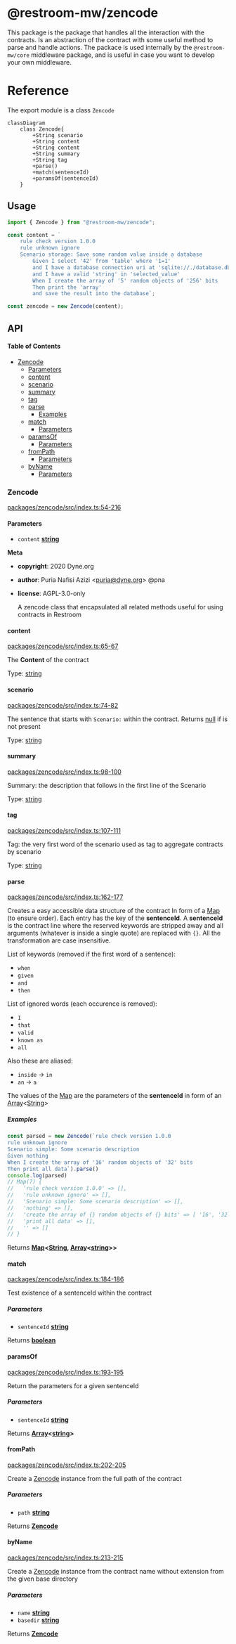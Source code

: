 # @restroom-mw/zencode

This package is the package that handles all the interaction with the contracts.
Is an abstraction of the contract with some useful method to parse and handle actions.
The packace is used internally by the `@restroom-mw/core` middleware package, and is
useful in case you want to develop your own middleware.

# Reference

The export module is a class `Zencode`

```mermaid
classDiagram
    class Zencode{
        +String scenario
        +String content
        +String content
        +String summary
        +String tag
        +parse()
        +match(sentenceId)
        +paramsOf(sentenceId)
    }
```

## Usage

```js
import { Zencode } from "@restroom-mw/zencode";

const content = `
    rule check version 1.0.0
    rule unknown ignore
    Scenario storage: Save some random value inside a database
        Given I select '42' from 'table' where '1=1'
        and I have a database connection uri at 'sqlite://./database.db'
        and I have a valid 'string' in 'selected_value'
        When I create the array of '5' random objects of '256' bits
        Then print the 'array'
        and save the result into the database`;

const zencode = new Zencode(content);
```

## API

<!-- Generated by documentation.js. Update this documentation by updating the source code. -->

#### Table of Contents

*   [Zencode](#zencode)
    *   [Parameters](#parameters)
    *   [content](#content)
    *   [scenario](#scenario)
    *   [summary](#summary)
    *   [tag](#tag)
    *   [parse](#parse)
        *   [Examples](#examples)
    *   [match](#match)
        *   [Parameters](#parameters-1)
    *   [paramsOf](#paramsof)
        *   [Parameters](#parameters-2)
    *   [fromPath](#frompath)
        *   [Parameters](#parameters-3)
    *   [byName](#byname)
        *   [Parameters](#parameters-4)

### Zencode

[packages/zencode/src/index.ts:54-216](https://github.com/dyne/restroom-mw/blob/83c467361ce29fa1de5bfc7d84fbdf08b1d0962a/packages/zencode/src/index.ts#L54-L216 "Source code on GitHub")

#### Parameters

*   `content` **[string](https://developer.mozilla.org/docs/Web/JavaScript/Reference/Global_Objects/String)** 

**Meta**

*   **copyright**: 2020 Dyne.org
*   **author**: Puria Nafisi Azizi \<puria@dyne.org> @pna
*   **license**: AGPL-3.0-only

    A zencode class that encapsulated all related methods useful for
    using contracts in Restroom

#### content

[packages/zencode/src/index.ts:65-67](https://github.com/dyne/restroom-mw/blob/83c467361ce29fa1de5bfc7d84fbdf08b1d0962a/packages/zencode/src/index.ts#L65-L67 "Source code on GitHub")

The **Content** of the contract

Type: [string](https://developer.mozilla.org/docs/Web/JavaScript/Reference/Global_Objects/String)

#### scenario

[packages/zencode/src/index.ts:74-82](https://github.com/dyne/restroom-mw/blob/83c467361ce29fa1de5bfc7d84fbdf08b1d0962a/packages/zencode/src/index.ts#L74-L82 "Source code on GitHub")

The sentence that starts with `Scenario:` within the contract.
Returns [null](https://developer.mozilla.org/docs/Web/JavaScript/Reference/Global_Objects/null) if is not present

Type: [string](https://developer.mozilla.org/docs/Web/JavaScript/Reference/Global_Objects/String)

#### summary

[packages/zencode/src/index.ts:98-100](https://github.com/dyne/restroom-mw/blob/83c467361ce29fa1de5bfc7d84fbdf08b1d0962a/packages/zencode/src/index.ts#L98-L100 "Source code on GitHub")

Summary: the description that follows in the first line of the Scenario

Type: [string](https://developer.mozilla.org/docs/Web/JavaScript/Reference/Global_Objects/String)

#### tag

[packages/zencode/src/index.ts:107-111](https://github.com/dyne/restroom-mw/blob/83c467361ce29fa1de5bfc7d84fbdf08b1d0962a/packages/zencode/src/index.ts#L107-L111 "Source code on GitHub")

Tag: the very first word of the scenario used as tag to
aggregate contracts by scenario

Type: [string](https://developer.mozilla.org/docs/Web/JavaScript/Reference/Global_Objects/String)

#### parse

[packages/zencode/src/index.ts:162-177](https://github.com/dyne/restroom-mw/blob/83c467361ce29fa1de5bfc7d84fbdf08b1d0962a/packages/zencode/src/index.ts#L162-L177 "Source code on GitHub")

Creates a easy accessible data structure of the contract
In form of a [Map](https://developer.mozilla.org/docs/Web/JavaScript/Reference/Global_Objects/Map) (to ensure order). Each entry has the
key of the **sentenceId**.
A **sentenceId** is the contract line where the reserved
keywords are stripped away and all arguments (whatever is
inside a single quote) are replaced with `{}`.
All the transformation are case insensitive.

List of keywords (removed if the first word of a sentence):

*   `when`
*   `given`
*   `and`
*   `then`

List of ignored words (each occurence is removed):

*   ` I  `
*   ` that  `
*   ` valid  `
*   ` known as  `
*   ` all  `

Also these are aliased:

*   `inside` → `in`
*   `an` → `a`

The values of the [Map](https://developer.mozilla.org/docs/Web/JavaScript/Reference/Global_Objects/Map) are the parameters of the
**sentenceId** in form of an [Array](https://developer.mozilla.org/docs/Web/JavaScript/Reference/Global_Objects/Array)<[String](https://developer.mozilla.org/docs/Web/JavaScript/Reference/Global_Objects/String)>

##### Examples

```javascript
const parsed = new Zencode(`rule check version 1.0.0
rule unknown ignore
Scenario simple: Some scenario description
Given nothing
When I create the array of '16' random objects of '32' bits
Then print all data`).parse()
console.log(parsed)
// Map(7) {
//   'rule check version 1.0.0' => [],
//   'rule unknown ignore' => [],
//   'Scenario simple: Some scenario description' => [],
//   'nothing' => [],
//   'create the array of {} random objects of {} bits' => [ '16', '32' ],
//   'print all data' => [],
//   '' => []
// }
```

Returns **[Map](https://developer.mozilla.org/docs/Web/JavaScript/Reference/Global_Objects/Map)<[String](https://developer.mozilla.org/docs/Web/JavaScript/Reference/Global_Objects/String), [Array](https://developer.mozilla.org/docs/Web/JavaScript/Reference/Global_Objects/Array)<[string](https://developer.mozilla.org/docs/Web/JavaScript/Reference/Global_Objects/String)>>** 

#### match

[packages/zencode/src/index.ts:184-186](https://github.com/dyne/restroom-mw/blob/83c467361ce29fa1de5bfc7d84fbdf08b1d0962a/packages/zencode/src/index.ts#L184-L186 "Source code on GitHub")

Test existence of a sentenceId within the contract

##### Parameters

*   `sentenceId` **[string](https://developer.mozilla.org/docs/Web/JavaScript/Reference/Global_Objects/String)** 

Returns **[boolean](https://developer.mozilla.org/docs/Web/JavaScript/Reference/Global_Objects/Boolean)** 

#### paramsOf

[packages/zencode/src/index.ts:193-195](https://github.com/dyne/restroom-mw/blob/83c467361ce29fa1de5bfc7d84fbdf08b1d0962a/packages/zencode/src/index.ts#L193-L195 "Source code on GitHub")

Return the parameters for a given sentenceId

##### Parameters

*   `sentenceId` **[string](https://developer.mozilla.org/docs/Web/JavaScript/Reference/Global_Objects/String)** 

Returns **[Array](https://developer.mozilla.org/docs/Web/JavaScript/Reference/Global_Objects/Array)<[string](https://developer.mozilla.org/docs/Web/JavaScript/Reference/Global_Objects/String)>** 

#### fromPath

[packages/zencode/src/index.ts:202-205](https://github.com/dyne/restroom-mw/blob/83c467361ce29fa1de5bfc7d84fbdf08b1d0962a/packages/zencode/src/index.ts#L202-L205 "Source code on GitHub")

Create a [Zencode](#zencode) instance from the full path of the contract

##### Parameters

*   `path` **[string](https://developer.mozilla.org/docs/Web/JavaScript/Reference/Global_Objects/String)** 

Returns **[Zencode](#zencode)** 

#### byName

[packages/zencode/src/index.ts:213-215](https://github.com/dyne/restroom-mw/blob/83c467361ce29fa1de5bfc7d84fbdf08b1d0962a/packages/zencode/src/index.ts#L213-L215 "Source code on GitHub")

Create a [Zencode](#zencode) instance from the contract name without extension
from the given base directory

##### Parameters

*   `name` **[string](https://developer.mozilla.org/docs/Web/JavaScript/Reference/Global_Objects/String)** 
*   `basedir` **[string](https://developer.mozilla.org/docs/Web/JavaScript/Reference/Global_Objects/String)** 

Returns **[Zencode](#zencode)** 
